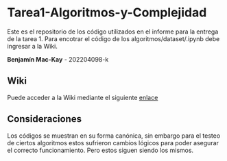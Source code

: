 # Tarea1-Algoritmos-y-Complejidad

Este es el repositorio de los código utilizados en el informe para la entrega de la tarea 1. Para encotrar el código de los algoritmos/dataset/.ipynb debe ingresar a la Wiki.

**Benjamín Mac-Kay** - 202204098-k

## Wiki

Puede acceder a la Wiki mediante el siguiente [enlace](https://github.com/benjamackay/Tarea1-Algoritmos-y-Complejidad/wiki)

## Consideraciones

Los códigos se muestran en su forma canónica, sin embargo para el testeo de ciertos algoritmos estos sufrieron cambios lógicos para poder asegurar el correcto funcionamiento. Pero estos siguen siendo los mismos.
